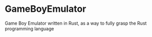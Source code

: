 # GameBoyEmulator
 Game Boy Emulator written in Rust, as a way to fully grasp the Rust programming language
